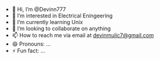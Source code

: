 - 👋 Hi, I’m @Devinn777
- 👀 I’m interested in Electrical Eningeering
- 🌱 I’m currently learning Unix
- 💞️ I’m looking to collaborate on anything
- 📫 How to reach me via email at devinmulic7@gmail.com
- 😄 Pronouns: ...
- ⚡ Fun fact: ...

<!---
Devinn777/Devinn777 is a ✨ special ✨ repository because its `README.md` (this file) appears on your GitHub profile.
You can click the Preview link to take a look at your changes.
--->
